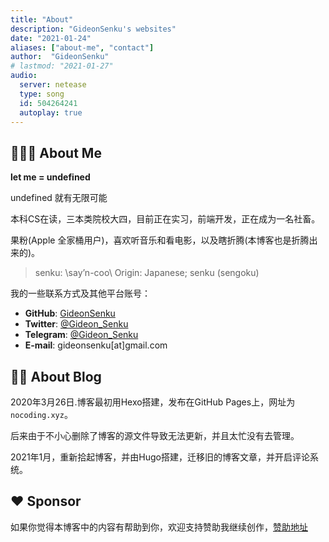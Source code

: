 ```yaml
---
title: "About"
description: "GideonSenku's websites"
date: "2021-01-24"
aliases: ["about-me", "contact"]
author:  "GideonSenku"
# lastmod: "2021-01-27"
audio:
  server: netease
  type: song
  id: 504264241
  autoplay: true
---
```


## 🧑🏻‍💻 About Me

**let me = undefined**

undefined 就有无限可能

本科CS在读，三本类院校大四，目前正在实习，前端开发，正在成为一名社畜。

果粉(Apple 全家桶用户)，喜欢听音乐和看电影，以及瞎折腾(本博客也是折腾出来的)。

> senku: \say’n-coo\ Origin: Japanese; senku (sengoku)


我的一些联系方式及其他平台账号：

- **GitHub**: [GideonSenku](https://github.com/GideonSenku)
- **Twitter**: [@Gideon_Senku](https://twitter.com/Gideon_Senku)
- **Telegram**: [@Gideon_Senku](https://t.me/Gideon_Senku)
- **E-mail**: gideonsenku[at]gmail.com


## 🚶‍♂️ About Blog

2020年3月26日.博客最初用Hexo搭建，发布在GitHub Pages上，网址为`nocoding.xyz`。

后来由于不小心删除了博客的源文件导致无法更新，并且太忙没有去管理。

2021年1月，重新拾起博客，并由Hugo搭建，迁移旧的博客文章，并开启评论系统。

## ❤️ Sponsor

如果你觉得本博客中的内容有帮助到你，欢迎支持赞助我继续创作，[赞助地址](https://www.afdian.net/@gidoensenku)
